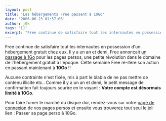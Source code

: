```yaml
---
layout: post
title: 'Les hébergements Free passent à 10Go'
date: '2006-06-23 01:57:06'
author: j0k
tags: '[]'
excerpt: "Free continue de satisfaire tout les internautes en possession d'un hébergement gratuit chez eux.     \nIl y a un an et demi, Free annonçait [un passage à 1Go](http://www.j0k3r.net/news-et-1go-d-espace-web-pour-tout-le-monde-chez-free-149.html) pour les pages persos, une petite révolution dans le domaine de l'hébergement gratuit à l'époque. Cette semaine      …"
---
```


Free continue de satisfaire tout les internautes en possession d'un hébergement gratuit chez eux.
Il y a un an et demi, Free annonçait [un passage à 1Go](http://www.j0k3r.net/news-et-1go-d-espace-web-pour-tout-le-monde-chez-free-149.html) pour les pages persos, une petite révolution dans le domaine de l'hébergement gratuit à l'époque. Cette semaine Free ré-itère son action en passant maintenant à **10Go** !!

Aucune contrainte n'est fixée, mis à part le blabla de ne pas mettre de contenu illicite etc..   Comme il y a un an et demi, le petit message de confirmation fait toujours sourire en le voyant : **Votre compte est désormais limité à 10Go**.

Pour faire fumer le marché du disque dur, rendez-vous sur votre [page de connexion](http://subscribe.free.fr/login/) de vos pages persos et ensuite vous trouverez tout seul le joli lien : Passer sa page perso à 10Go.
